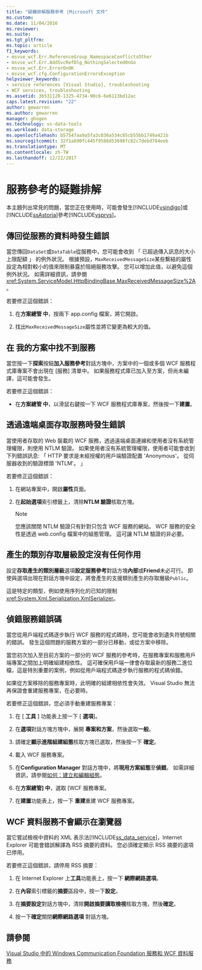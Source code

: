 ```yaml
---
title: "疑難排解服務參考 |Microsoft 文件"
ms.custom: 
ms.date: 11/04/2016
ms.reviewer: 
ms.suite: 
ms.tgt_pltfrm: 
ms.topic: article
f1_keywords:
- msvse_wcf.Err.ReferenceGroup_NamespaceConflictsOther
- msvse_wcf.Err.AddSvcRefDlg_NothingSelectedOnGo
- msvse_wcf.Err.ErrorOnOK
- msvse_wcf.cfg.ConfigurationErrorsException
helpviewer_keywords:
- service references [Visual Studio], troubleshooting
- WCF services, troubleshooting
ms.assetid: 3b531120-1325-4734-90c6-6e6113bd12ac
caps.latest.revision: "22"
author: gewarren
ms.author: gewarren
manager: ghogen
ms.technology: vs-data-tools
ms.workload: data-storage
ms.openlocfilehash: b57547aa9a5fa3c036a534c85cb55bb1749a421b
ms.sourcegitcommit: 32f1a690fc445f9586d53698fc82c7debd784eeb
ms.translationtype: MT
ms.contentlocale: zh-TW
ms.lasthandoff: 12/22/2017
---
```

# <a name="troubleshooting-service-references"></a>服務參考的疑難排解
本主題列出常見的問題，當您正在使用時，可能會發生[!INCLUDE[vsindigo](../data-tools/includes/vsindigo_md.md)]或[!INCLUDE[ssAstoria](../data-tools/includes/ssastoria_md.md)]參考[!INCLUDE[vsprvs](../code-quality/includes/vsprvs_md.md)]。  
  
## <a name="error-returning-data-from-a-service"></a>傳回從服務的資料時發生錯誤  
 當您傳回`DataSet`或`DataTable`從服務中，您可能會收到 「 已超過傳入訊息的大小上限配額 」 的例外狀況。 根據預設，`MaxReceivedMessageSize`某些繫結的屬性設定為相對較小的值來限制暴露於阻絕服務攻擊。 您可以增加此值，以避免這個例外狀況。 如需詳細資訊，請參閱<xref:System.ServiceModel.HttpBindingBase.MaxReceivedMessageSize%2A>。  
  
 若要修正這個錯誤：  
  
1.  在**方案總管 中**，按兩下 app.config 檔案，將它開啟。  
  
2.  找出`MaxReceivedMessageSize`屬性並將它變更為較大的值。  
  
## <a name="cannot-find-a-service-in-my-solution"></a>在 我的方案中找不到服務  
 當您按一下**探索**按鈕**加入服務參考**對話方塊中，方案中的一個或多個 WCF 服務程式庫專案不會出現在 [服務] 清單中。 如果服務程式庫已加入至方案，但尚未編譯，這可能會發生。  
  
 若要修正這個錯誤：  
  
-   在**方案總管 中**，以滑鼠右鍵按一下 WCF 服務程式庫專案，然後按一下**建置**。  
  
## <a name="error-accessing-a-service-over-a-remote-desktop"></a>透過遠端桌面存取服務時發生錯誤  
 當使用者存取的 Web 裝載的 WCF 服務，透過遠端桌面連線和使用者沒有系統管理權限，則使用 NTLM 驗證。 如果使用者沒有系統管理權限，使用者可能會收到下列錯誤訊息: 「 HTTP 要求是未經授權的用戶端驗證配置 'Anonymous'。 從伺服器收到的驗證標頭 'NTLM'。 」  
  
 若要修正這個錯誤：  
  
1.  在網站專案中，開啟**屬性**頁面。  
  
2.  在**起始選項**索引標籤上，清除**NTLM 驗證**核取方塊。  
  
    > [!NOTE]
    >  您應該關閉 NTLM 驗證只有針對只包含 WCF 服務的網站。 WCF 服務的安全性是透過 web.config 檔案中的組態管理。 這可讓 NTLM 驗證的非必要。  
  
## <a name="access-level-for-generated-classes-setting-has-no-effect"></a>產生的類別存取層級設定沒有任何作用  
 設定**存取產生的類別層級**選項**設定服務參考**對話方塊**內部**或**Friend**未必可行。 即使與選項出現在對話方塊中設定，將會產生的支援類別產生的存取層級`Public`。  
  
 這是特定的類型，例如使用序列化的已知的限制<xref:System.Xml.Serialization.XmlSerializer>。  
  
## <a name="error-debugging-service-code"></a>偵錯服務錯誤碼  
 當您從用戶端程式碼逐步執行 WCF 服務的程式碼時，您可能會收到遺失符號相關的錯誤。 發生這個問題的服務方案的一部分已移動，或從方案中移除。  
  
 當您初次加入至目前方案的一部分的 WCF 服務的參考時，在服務專案和服務用戶端專案之間加上明確組建相依性。 這可確保用戶端一律會存取最新的服務二進位檔，這是特別重要的案例，例如從用戶端程式碼逐步執行服務的程式碼偵錯。  
  
 如果從方案移除的服務專案時，此明確的組建相依性會失效。 Visual Studio 無法再保證會重建服務專案，在必要時。  
  
 若要修正這個錯誤，您必須手動重建服務專案：  
  
1.  在 [ **工具** ] 功能表上按一下 [ **選項**]。  
  
2.  在**選項**對話方塊方塊中，展開 **專案和方案**，然後選取**一般**。  
  
3.  請確定**顯示進階組建組態**核取方塊已選取，然後按一下 **確定**。  
  
4.  載入 WCF 服務專案。  
  
5.  在**Configuration Manager**  對話方塊中，將**現用方案組態**至**偵錯**。 如需詳細資訊，請參閱[如何：建立和編輯組態](../ide/how-to-create-and-edit-configurations.md)。  
  
6.  在**方案總管] 中**，選取 [WCF 服務專案。  
  
7.  在**建置**功能表上，按一下 **重建**重建 WCF 服務專案。  
  
## <a name="wcf-data-services-do-not-display-in-the-browser"></a>WCF 資料服務不會顯示在瀏覽器  
 當它嘗試檢視中資料的 XML 表示法[!INCLUDE[ss_data_service](../data-tools/includes/ss_data_service_md.md)]，Internet Explorer 可能會錯誤解譯為 RSS 摘要的資料。 您必須確定顯示 RSS 摘要的選項已停用。  
  
 若要修正這個錯誤，請停用 RSS 摘要：  
  
1.  在 Internet Explorer 上**工具**功能表上，按一下 **網際網路選項**。  
  
2.  在**內容**索引標籤的**摘要**區段中，按一下**設定**。  
  
3.  在**摘要設定**對話方塊中，清除**開啟摘要讀取檢視**核取方塊，然後**確定**。  
  
4.  按一下**確定**關閉**網際網路選項** 對話方塊。  
  
## <a name="see-also"></a>請參閱  
 [Visual Studio 中的 Windows Communication Foundation 服務和 WCF 資料服務](../data-tools/windows-communication-foundation-services-and-wcf-data-services-in-visual-studio.md)